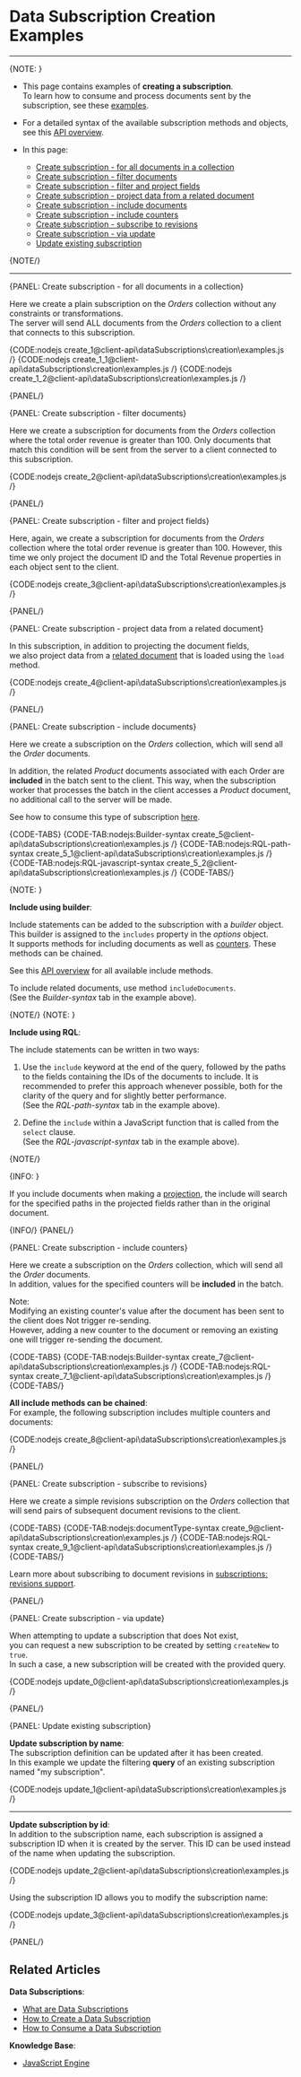 # Data Subscription Creation Examples
---

{NOTE: }

* This page contains examples of **creating a subscription**.  
  To learn how to consume and process documents sent by the subscription, see these [examples](../../../client-api/data-subscriptions/consumption/examples).

* For a detailed syntax of the available subscription methods and objects, see this [API overview](../../../client-api/data-subscriptions/creation/api-overview).

* In this page:  
   * [Create subscription - for all documents in a collection](../../../client-api/data-subscriptions/creation/examples#create-subscription---for-all-documents-in-a-collection)  
   * [Create subscription - filter documents](../../../client-api/data-subscriptions/creation/examples#create-subscription---filter-documents)  
   * [Create subscription - filter and project fields](../../../client-api/data-subscriptions/creation/examples#create-subscription---filter-and-project-fields)  
   * [Create subscription - project data from a related document](../../../client-api/data-subscriptions/creation/examples#create-subscription---project-data-from-a-related-document)  
   * [Create subscription - include documents](../../../client-api/data-subscriptions/creation/examples#create-subscription---include-documents)  
   * [Create subscription - include counters](../../../client-api/data-subscriptions/creation/examples#create-subscription---include-counters)  
   * [Create subscription - subscribe to revisions](../../../client-api/data-subscriptions/creation/examples#create-subscription---subscribe-to-revisions)  
   * [Create subscription - via update](../../../client-api/data-subscriptions/creation/examples#create-subscription---via-update)
   * [Update existing subscription](../../../client-api/data-subscriptions/creation/examples#update-existing-subscription)

{NOTE/}

---

{PANEL: Create subscription - for all documents in a collection}

Here we create a plain subscription on the _Orders_ collection without any constraints or transformations.  
The server will send ALL documents from the _Orders_ collection to a client that connects to this subscription.

{CODE:nodejs create_1@client-api\dataSubscriptions\creation\examples.js /}
{CODE:nodejs create_1_1@client-api\dataSubscriptions\creation\examples.js /}
{CODE:nodejs create_1_2@client-api\dataSubscriptions\creation\examples.js /}

{PANEL/}

{PANEL: Create subscription - filter documents}

Here we create a subscription for documents from the _Orders_ collection where the total order revenue is greater than 100. 
Only documents that match this condition will be sent from the server to a client connected to this subscription.

{CODE:nodejs create_2@client-api\dataSubscriptions\creation\examples.js /}

{PANEL/}

{PANEL: Create subscription - filter and project fields}

Here, again, we create a subscription for documents from the _Orders_ collection where the total order revenue is greater than 100.
However, this time we only project the document ID and the Total Revenue properties in each object sent to the client.

{CODE:nodejs create_3@client-api\dataSubscriptions\creation\examples.js /}

{PANEL/}

{PANEL: Create subscription - project data from a related document} 

In this subscription, in addition to projecting the document fields,  
we also project data from a [related document](../../../indexes/indexing-related-documents#what-are-related-documents) that is loaded using the `load` method.

{CODE:nodejs create_4@client-api\dataSubscriptions\creation\examples.js /}

{PANEL/}

{PANEL: Create subscription - include documents}

Here we create a subscription on the _Orders_ collection, which will send all the _Order_ documents.  

In addition, the related _Product_ documents associated with each Order are **included** in the batch sent to the client. 
This way, when the subscription worker that processes the batch in the client accesses a _Product_ document, no additional call to the server will be made.

See how to consume this type of subscription [here](../../../client-api/data-subscriptions/consumption/examples#subscription-that-uses-included-documents).

{CODE-TABS}
{CODE-TAB:nodejs:Builder-syntax create_5@client-api\dataSubscriptions\creation\examples.js /}
{CODE-TAB:nodejs:RQL-path-syntax create_5_1@client-api\dataSubscriptions\creation\examples.js /}
{CODE-TAB:nodejs:RQL-javascript-syntax create_5_2@client-api\dataSubscriptions\creation\examples.js /}
{CODE-TABS/}

{NOTE: }

**Include using builder**:

Include statements can be added to the subscription with a _builder_ object.  
This builder is assigned to the  `includes` property in the _options_ object.  
It supports methods for including documents as well as [counters](../../../client-api/data-subscriptions/creation/examples#create-subscription---include-counters). 
These methods can be chained.

See this [API overview](../../../client-api/data-subscriptions/creation/api-overview#include-methods) for all available include methods.

To include related documents, use method `includeDocuments`.  
(See the _Builder-syntax_ tab in the example above).

{NOTE/}
{NOTE: }

**Include using RQL**:

The include statements can be written in two ways:  
 
1. Use the `include` keyword at the end of the query, followed by the paths to the fields containing the IDs of the documents to include.
   It is recommended to prefer this approach whenever possible, both for the clarity of the query and for slightly better performance.  
   (See the _RQL-path-syntax_ tab in the example above).

2. Define the `include` within a JavaScript function that is called from the `select` clause.  
   (See the _RQL-javascript-syntax_ tab in the example above).

{NOTE/}

{INFO: }

If you include documents when making a [projection](../../../client-api/data-subscriptions/creation/examples#create-subscription---filter-and-project-fields), 
the include will search for the specified paths in the projected fields rather than in the original document.

{INFO/}
{PANEL/}

{PANEL: Create subscription - include counters}

Here we create a subscription on the _Orders_ collection, which will send all the _Order_ documents.  
In addition, values for the specified counters will be **included** in the batch.

Note:  
Modifying an existing counter's value after the document has been sent to the client does Not trigger re-sending.  
However, adding a new counter to the document or removing an existing one will trigger re-sending the document.

{CODE-TABS}
{CODE-TAB:nodejs:Builder-syntax create_7@client-api\dataSubscriptions\creation\examples.js /}
{CODE-TAB:nodejs:RQL-syntax create_7_1@client-api\dataSubscriptions\creation\examples.js /}
{CODE-TABS/}

**All include methods can be chained**:  
For example, the following subscription includes multiple counters and documents:

{CODE:nodejs create_8@client-api\dataSubscriptions\creation\examples.js /}

{PANEL/}

{PANEL: Create subscription - subscribe to revisions}

Here we create a simple revisions subscription on the _Orders_ collection that will send pairs of subsequent document revisions to the client.

{CODE-TABS}
{CODE-TAB:nodejs:documentType-syntax create_9@client-api\dataSubscriptions\creation\examples.js /}
{CODE-TAB:nodejs:RQL-syntax create_9_1@client-api\dataSubscriptions\creation\examples.js /}
{CODE-TABS/}

Learn more about subscribing to document revisions in [subscriptions: revisions support](../../../client-api/data-subscriptions/advanced-topics/subscription-with-revisioning).

{PANEL/}

{PANEL: Create subscription - via update}

When attempting to update a subscription that does Not exist,  
you can request a new subscription to be created by setting `createNew` to `true`.  
In such a case, a new subscription will be created with the provided query.

{CODE:nodejs update_0@client-api\dataSubscriptions\creation\examples.js /}

{PANEL/}

{PANEL: Update existing subscription}

**Update subscription by name**:  
The subscription definition can be updated after it has been created.  
In this example we update the filtering **query** of an existing subscription named "my subscription".

{CODE:nodejs update_1@client-api\dataSubscriptions\creation\examples.js /}

---

**Update subscription by id**:  
In addition to the subscription name, each subscription is assigned a subscription ID when it is created by the server.
This ID can be used instead of the name when updating the subscription.

{CODE:nodejs update_2@client-api\dataSubscriptions\creation\examples.js /}

Using the subscription ID allows you to modify the subscription name:

{CODE:nodejs update_3@client-api\dataSubscriptions\creation\examples.js /}

{PANEL/}

## Related Articles

**Data Subscriptions**:

- [What are Data Subscriptions](../../../client-api/data-subscriptions/what-are-data-subscriptions)
- [How to Create a Data Subscription](../../../client-api/data-subscriptions/creation/how-to-create-data-subscription)
- [How to Consume a Data Subscription](../../../client-api/data-subscriptions/consumption/how-to-consume-data-subscription)

**Knowledge Base**:

- [JavaScript Engine](../../../server/kb/javascript-engine)
